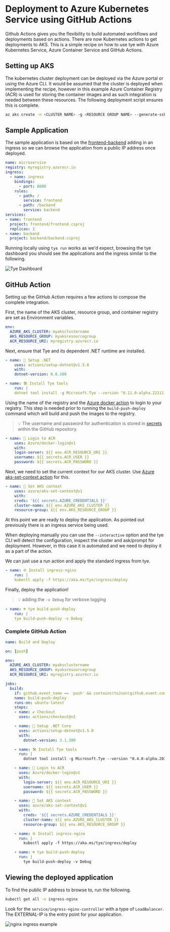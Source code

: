 # Deployment to Azure Kubernetes Service using GitHub Actions

Github Actions gives you the flexibility to build automated workflows and deployments based on actions. There are now Kubernetes actions to get deployments to AKS. This is a simple recipe on how to use tye with Azure Kubernetes Service, Azure Container Service and GitHub Actions.

## Setting up AKS

The kubernetes cluster deployment can be deployed via the Azure portal or using the Azure CLI. It would be assumed that the cluster is deployed when implementing the recipe, however in this example Azure Container Registry (ACR) is used for storing the container images and as such integration is needed between these resources. The following deployment script ensures this is complete.

```bash
az aks create -n <CLUSTER NAME> -g <RESOURCE GROUP NAME> --generate-ssh-keys --attach-acr <ACR NAME> --node-count 3
```

## Sample Application

The sample application is based on the [frontend-backend](../../samples/frontend-backend) adding in an ingress so we can browse the application from a public IP address once deployed.

```yaml
name: microservice
registry: myregistry.azurecr.io
ingress:
  - name: ingress
    bindings:
      - port: 8080
    rules:
      - path: /
        service: frontend
      - path: /backend
        service: backend
services:
- name: frontend
  project: frontend/frontend.csproj
  replicas: 2
- name: backend
  project: backend/backend.csproj
```

Running locally using `tye run` works as we'd expect, browsing the tye dashboard you should see the applications and the ingress similar to the following.

![Tye Dashboard](images/actions_recipe_dash.png)

## GitHub Action

Setting up the GitHub Action requires a few actions to compose the complete integration. 

First, the name of the AKS cluster, resource group, and container registry are set as Environment variables.

```yaml
env:
  AZURE_AKS_CLUSTER: myaksclustername
  AKS_RESOURCE_GROUP: myaksresourcegroup
  ACR_RESOURCE_URI: myregistry.azurecr.io
```

Next, ensure that Tye and its dependent .NET runtime are installed.

```yaml
- name: 🧰 Setup .NET
    uses: actions/setup-dotnet@v1.5.0
    with:
    dotnet-version: 6.0.100

- name: 🛠 Install Tye tools
    run: |
    dotnet tool install -g Microsoft.Tye --version "0.11.0-alpha.22111.1"
```

Using the name of the registry and the [Azure docker action](https://github.com/Azure/docker-login) to login to your registry. This step is needed prior to running the `build-push-deploy` command which will build and push the images to the registry. 

>:bulb: The username and password for authentication is stored in [secrets](https://help.github.com/en/actions/configuring-and-managing-workflows/creating-and-storing-encrypted-secrets) within the GitHub repository.

```yaml
- name: 🔐 Login to ACR
    uses: Azure/docker-login@v1  
    with:  
    login-server: ${{ env.ACR_RESOURCE_URI }}
    username: ${{ secrets.ACR_USER }}  
    password: ${{ secrets.ACR_PASSWORD }}
```

Next, we need to set the current context for our AKS cluster. Use [Azure aks-set-context action](https://github.com/Azure/aks-set-context) for this.

```yaml
- name: 📃 Set AKS context
    uses: azure/aks-set-context@v1
    with:
    creds: '${{ secrets.AZURE_CREDENTIALS }}'
    cluster-name: ${{ env.AZURE_AKS_CLUSTER }}
    resource-group: ${{ env.AKS_RESOURCE_GROUP }}
```

At this point we are ready to deploy the application. As pointed out previously there is an ingress service being used. 

When deploying manually you can use the `--interactive` option and the tye CLI will detect the configuration, inspect the cluster and ask/prompt for deployment. However, in this case it is automated and we need to deploy it as a part of the action.

We can just use a run action and apply the standard ingress from tye.

```yaml
- name: 🌐 Install ingress-nginx
    run: |
    kubectl apply -f https://aka.ms/tye/ingress/deploy
```

Finally, deploy the application!

>:bulb: adding the `-v Debug` for verbose logging

```yaml
- name: ☸ tye build-push-deploy
    run: |
    tye build-push-deploy -v Debug
```

### Complete GitHub Action

```yaml
name: Build and Deploy

on: [push]

env:
  AZURE_AKS_CLUSTER: myaksclustername
  AKS_RESOURCE_GROUP: myaksresourcegroup
  ACR_RESOURCE_URI: myregistry.azurecr.io

jobs:
  build:
    if: github.event_name == 'push' && contains(toJson(github.event.commits), '***NO_CI***') == false && contains(toJson(github.event.commits), '[ci skip]') == false && contains(toJson(github.event.commits), '[skip ci]') == false
    name: build-push-deploy
    runs-on: ubuntu-latest
    steps:
    - name: ✔ Checkout
      uses: actions/checkout@v2

    - name: 🧰 Setup .NET Core
      uses: actions/setup-dotnet@v1.5.0
      with:
        dotnet-version: 3.1.300

    - name: 🛠 Install Tye tools
      run: |
        dotnet tool install -g Microsoft.Tye --version "0.4.0-alpha.20371.1"

    - name: 🔐 Login to ACR
      uses: Azure/docker-login@v1  
      with:  
        login-server: ${{ env.ACR_RESOURCE_URI }}
        username: ${{ secrets.ACR_USER }}  
        password: ${{ secrets.ACR_PASSWORD }}

    - name: 📃 Set AKS context
      uses: azure/aks-set-context@v1
      with:
        creds: '${{ secrets.AZURE_CREDENTIALS }}'
        cluster-name: ${{ env.AZURE_AKS_CLUSTER }}
        resource-group: ${{ env.AKS_RESOURCE_GROUP }}

    - name: 🌐 Install ingress-nginx
      run: |
        kubectl apply -f https://aka.ms/tye/ingress/deploy

    - name: ☸ tye build-push-deploy
      run: |
        tye build-push-deploy -v Debug
```

## Viewing the deployed application

To find the public IP address to browse to, run the following.

```sh
kubectl get all -n ingress-nginx
```

Look for the `service/ingress-nginx-controller` with a type of `LoadBalancer`. The EXTERNAL-IP is the entry point for your application.

![nginx ingress example](images/nginx_ingress_action.png)
